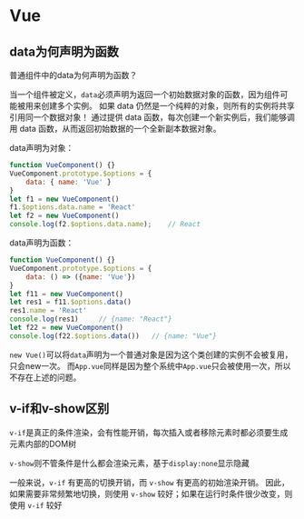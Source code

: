 # Vue

## data为何声明为函数

普通组件中的data为何声明为函数？

当一个组件被定义，`data`必须声明为返回一个初始数据对象的函数，因为组件可能被用来创建多个实例。
如果 data 仍然是一个纯粹的对象，则所有的实例将共享引用同一个数据对象！
通过提供 data 函数，每次创建一个新实例后，我们能够调用 data 函数，从而返回初始数据的一个全新副本数据对象。

data声明为对象：

```js
function VueComponent() {}
VueComponent.prototype.$options = {
    data: { name: 'Vue' }
}
let f1 = new VueComponent()
f1.$options.data.name = 'React'
let f2 = new VueComponent()
console.log(f2.$options.data.name);    // React
```

data声明为函数：

```js
function VueComponent() {}
VueComponent.prototype.$options = {
    data: () => ({name: 'Vue'})
}
let f11 = new VueComponent()
let res1 = f11.$options.data()
res1.name = 'React'
console.log(res1)     // {name: "React"}
let f22 = new VueComponent()
console.log(f22.$options.data())   // {name: "Vue"}
```

`new Vue()`可以将`data`声明为一个普通对象是因为这个类创建的实例不会被复用，只会new一次。
而`App.vue`同样是因为整个系统中`App.vue`只会被使用一次，所以不存在上述的问题。

## v-if和v-show区别

`v-if`是真正的条件渲染，会有性能开销，每次插入或者移除元素时都必须要生成元素内部的DOM树

`v-show`则不管条件是什么都会渲染元素，基于`display:none`显示隐藏

一般来说，`v-if` 有更高的切换开销，而 `v-show` 有更高的初始渲染开销。
因此，如果需要非常频繁地切换，则使用 `v-show` 较好；如果在运行时条件很少改变，则使用 `v-if` 较好
